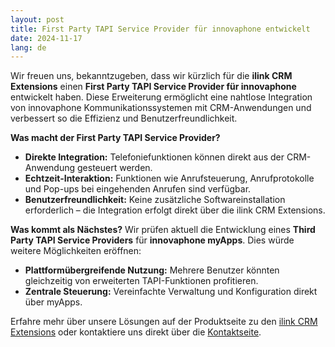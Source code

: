 ```yaml
---
layout: post
title: First Party TAPI Service Provider für innovaphone entwickelt
date: 2024-11-17
lang: de
---
```


Wir freuen uns, bekanntzugeben, dass wir kürzlich für die **ilink CRM Extensions** einen **First Party TAPI Service Provider für innovaphone** entwickelt haben. Diese Erweiterung ermöglicht eine nahtlose Integration von innovaphone Kommunikationssystemen mit CRM-Anwendungen und verbessert so die Effizienz und Benutzerfreundlichkeit.

**Was macht der First Party TAPI Service Provider?**
- **Direkte Integration:** Telefoniefunktionen können direkt aus der CRM-Anwendung gesteuert werden.
- **Echtzeit-Interaktion:** Funktionen wie Anrufsteuerung, Anrufprotokolle und Pop-ups bei eingehenden Anrufen sind verfügbar.
- **Benutzerfreundlichkeit:** Keine zusätzliche Softwareinstallation erforderlich – die Integration erfolgt direkt über die ilink CRM Extensions.

**Was kommt als Nächstes?**
Wir prüfen aktuell die Entwicklung eines **Third Party TAPI Service Providers** für **innovaphone myApps**. Dies würde weitere Möglichkeiten eröffnen:
- **Plattformübergreifende Nutzung:** Mehrere Benutzer könnten gleichzeitig von erweiterten TAPI-Funktionen profitieren.
- **Zentrale Steuerung:** Vereinfachte Verwaltung und Konfiguration direkt über myApps.

Erfahre mehr über unsere Lösungen auf der Produktseite zu den [ilink CRM Extensions](../produkte/ilink-crm-extensions) oder kontaktiere uns direkt über die [Kontaktseite](../kontakt).






